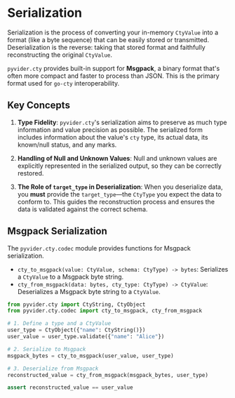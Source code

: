 # Serialization

Serialization is the process of converting your in-memory `CtyValue` into a format (like a byte sequence) that can be easily stored or transmitted. Deserialization is the reverse: taking that stored format and faithfully reconstructing the original `CtyValue`.

`pyvider.cty` provides built-in support for **Msgpack**, a binary format that's often more compact and faster to process than JSON. This is the primary format used for `go-cty` interoperability.

## Key Concepts

1.  **Type Fidelity**: `pyvider.cty`'s serialization aims to preserve as much type information and value precision as possible. The serialized form includes information about the value's `cty` type, its actual data, its known/null status, and any marks.

2.  **Handling of Null and Unknown Values**: Null and unknown values are explicitly represented in the serialized output, so they can be correctly restored.

3.  **The Role of `target_type` in Deserialization**: When you deserialize data, you **must** provide the `target_type`—the `CtyType` you expect the data to conform to. This guides the reconstruction process and ensures the data is validated against the correct schema.

## Msgpack Serialization

The `pyvider.cty.codec` module provides functions for Msgpack serialization.

*   `cty_to_msgpack(value: CtyValue, schema: CtyType) -> bytes`: Serializes a `CtyValue` to a Msgpack byte string.
*   `cty_from_msgpack(data: bytes, cty_type: CtyType) -> CtyValue`: Deserializes a Msgpack byte string to a `CtyValue`.

```python
from pyvider.cty import CtyString, CtyObject
from pyvider.cty.codec import cty_to_msgpack, cty_from_msgpack

# 1. Define a type and a CtyValue
user_type = CtyObject({"name": CtyString()})
user_value = user_type.validate({"name": "Alice"})

# 2. Serialize to Msgpack
msgpack_bytes = cty_to_msgpack(user_value, user_type)

# 3. Deserialize from Msgpack
reconstructed_value = cty_from_msgpack(msgpack_bytes, user_type)

assert reconstructed_value == user_value
```
